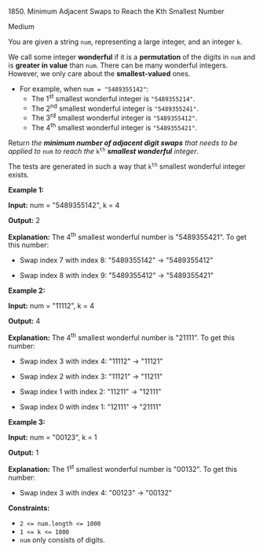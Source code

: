 1850\. Minimum Adjacent Swaps to Reach the Kth Smallest Number

Medium

You are given a string `num`, representing a large integer, and an integer `k`.

We call some integer **wonderful** if it is a **permutation** of the digits in `num` and is **greater in value** than `num`. There can be many wonderful integers. However, we only care about the **smallest-valued** ones.

*   For example, when `num = "5489355142"`:
    *   The 1<sup>st</sup> smallest wonderful integer is `"5489355214"`.
    *   The 2<sup>nd</sup> smallest wonderful integer is `"5489355241"`.
    *   The 3<sup>rd</sup> smallest wonderful integer is `"5489355412"`.
    *   The 4<sup>th</sup> smallest wonderful integer is `"5489355421"`.

Return _the **minimum number of adjacent digit swaps** that needs to be applied to_ `num` _to reach the_ <code>k<sup>th</sup></code> _**smallest wonderful** integer_.

The tests are generated in such a way that <code>k<sup>th</sup></code> smallest wonderful integer exists.

**Example 1:**

**Input:** num = "5489355142", k = 4

**Output:** 2

**Explanation:** The 4<sup>th</sup> smallest wonderful number is "5489355421". To get this number: 

- Swap index 7 with index 8: "5489355142" -> "5489355412" 

- Swap index 8 with index 9: "5489355412" -> "5489355421"

**Example 2:**

**Input:** num = "11112", k = 4

**Output:** 4

**Explanation:** The 4<sup>th</sup> smallest wonderful number is "21111". To get this number: 

- Swap index 3 with index 4: "11112" -> "11121" 

- Swap index 2 with index 3: "11121" -> "11211" 

- Swap index 1 with index 2: "11211" -> "12111"

- Swap index 0 with index 1: "12111" -> "21111"

**Example 3:**

**Input:** num = "00123", k = 1

**Output:** 1

**Explanation:** The 1<sup>st</sup> smallest wonderful number is "00132". To get this number: 

- Swap index 3 with index 4: "00123" -> "00132"

**Constraints:**

*   `2 <= num.length <= 1000`
*   `1 <= k <= 1000`
*   `num` only consists of digits.